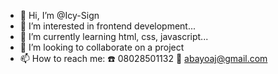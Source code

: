 - 👋 Hi, I’m @Icy-Sign
- 👀 I’m interested in frontend development...
- 🌱 I’m currently learning html, css, javascript...
- 💞️ I’m looking to collaborate on a project
- 📫 How to reach me:
      ☎️ 08028501132
      📧 abayoaj@gmail.com

<!---
Icy-Sign/Icy-Sign is a ✨ special ✨ repository because its `README.md` (this file) appears on your GitHub profile.
You can click the Preview link to take a look at your changes.
--->
